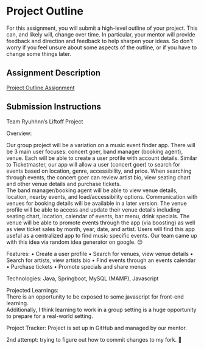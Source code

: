 # Project Outline
For this assignment, you will submit a high-level outline of your project. This can, and likely will, change over time. In particular, your mentor will provide feedback and direction and feedback to help sharpen your ideas. So don't worry if you feel unsure about some aspects of the outline, or if you have to change some things later.

## Assignment Description
[Project Outline Assignment](https://education.launchcode.org/liftoff/assignments/project-outline/)

## Submission Instructions

Team Ryuhhnn’s Liftoff Project

Overview:

Our group project will be a variation on a music event finder app.  There will be 3 main user focuses: concert goer, band manager (booking agent), venue. Each will be able to create a user profile with account details.
Similar to Ticketmaster, our app will allow a user (concert goer) to search for events based on location, genre, accessibility, and price.  When searching through events, the concert goer can review artist bio, view seating chart and other venue details and purchase tickets.  
The band manager/booking agent will be able to view venue details, location, nearby events, and load/accessibility options. Communication with venues for booking details will be available in a later version.
The venue profile will be able to access and update their venue details including seating chart, location, calendar of events, bar menu, drink specials. The venue will be able to promote events through the app (via boosting) as well as view ticket sales by month, year, date, and artist.
Users will find this app useful as a centralized app to find music specific events.  Our team came up with this idea via random idea generator on google. 😊 

Features:
    •	Create a user profile
    •	Search for venues, view venue details
    •	Search for artists, view artists bio
    •	Find events through an events calendar
    •	Purchase tickets
    •	Promote specials and share menus

Technologies: 
    Java, Springboot, MySQL (MAMP), Javascript

Projected Learnings:  
  There is an opportunity to be exposed to some javascript for front-end learning.    
  Additionally, I think learning to work in a group setting is a huge opportunity to 
  prepare for a real-world setting.

Project Tracker:
    Project is set up in GitHub and managed by our mentor.

2nd attempt: trying to figure out how to commit changes to my fork. 💯 
